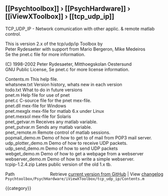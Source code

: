 ## [[Psychtoolbox]] &#8250; [[PsychHardware]] &#8250; [[iViewXToolbox]] &#8250; [[tcp_udp_ip]]

TCP\_UDP\_IP  - Network comunication with other applic. & remote matlab control.  
  
 This is version 2.x of the tcp/udp/ip Toolbox by  
 Peter Rydesaeter with support from  Mario Bergeron,  Mike Medeiros  
 Se the pnet.c file for more information.  
  
 (C) 1998-2002 Peter Rydesaeter, Mitthoegskolan Oestersund  
     GNU Public License, Se pnet.c for more license information.  
  
 Contents.m            This help file.  
 whatsnew.txt          Version history, whats new in each version  
 todo.txt              What to do in future versions  
 pnet.m                Help file for use of pnet  
 pnet.c                C-source file for the pnet mex-file.  
 pnet.dll              mex-file for Windows  
 pnet.mexglx           mex-file for matlab 6.x under Linux  
 pnet.mexsol           mex-file for Solaris  
 pnet\_getvar.m         Receives any matlab variable.  
 pnet\_putvar.m         Sends any matlab variable.  
 pnet\_remote.m         Remote control of matlab sessions.  
 popmail\_demo.m        Demo of how to get to of mail from POP3 mail server.  
 udp\_plotter\_demo.m    Demo of how to receive UDP packets.  
 udp\_send\_demo.m       Demo of how to send UDP packets  
 webget\_demo.m         Demo of how to get a webpage from a webserver  
 webserver\_demo.m      Demo of how to write a simple webserver.  
 tcpip-1.2.4.zip       Lates public version of the old 1.x tb.  
  




<div class="code_header" style="text-align:right;">
  <span style="float:left;">Path&nbsp;&nbsp;</span> <span class="counter">Retrieve <a href=
  "https://raw.github.com/Psychtoolbox-3/Psychtoolbox-3/beta/Psychtoolbox/PsychHardware/iViewXToolbox/tcp_udp_ip/Contents.m">current version from GitHub</a> | View <a href=
  "https://github.com/Psychtoolbox-3/Psychtoolbox-3/commits/beta/Psychtoolbox/PsychHardware/iViewXToolbox/tcp_udp_ip/Contents.m">changelog</a></span>
</div>
<div class="code">
  <code>Psychtoolbox/PsychHardware/iViewXToolbox/tcp_udp_ip/Contents.m</code>
</div>

{{category}}
